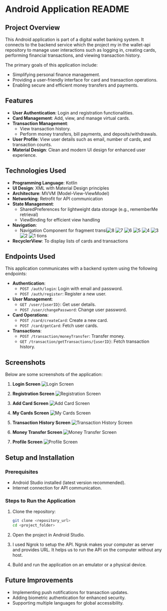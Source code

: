 # Android Application README

## Project Overview
This Android application is part of a digital wallet banking system. It connects to the backend service which the project my in the wallet-api repository to manage user interactions such as logging in, creating cards, performing financial transactions, and viewing transaction history.

The primary goals of this application include:
- Simplifying personal finance management.
- Providing a user-friendly interface for card and transaction operations.
- Enabling secure and efficient money transfers and payments.

## Features
- **User Authentication**: Login and registration functionalities.
- **Card Management**: Add, view, and manage virtual cards.
- **Transaction Management**:
  - View transaction history.
  - Perform money transfers, bill payments, and deposits/withdrawals.
- **User Profile**: View user details such as email, number of cards, and transaction counts.
- **Material Design**: Clean and modern UI design for enhanced user experience.

## Technologies Used
- **Programming Language**: Kotlin
- **UI Design**: XML with Material Design principles
- **Architecture**: MVVM (Model-View-ViewModel)
- **Networking**: Retrofit for API communication
- **State Management**:
  - SharedPreferences for lightweight data storage (e.g., rememberMe retrieval)
  - ViewBinding for efficient view handling
- **Navigation**:
  - Navigation Component for fragment transi![8](https://github.com/user-attachments/assets/6528c806-d4e3-4d37-abdd-d114b1f5bcd5)
![7](https://github.com/user-attachments/assets/3e09c605-109f-41bb-bd93-2eb0e65b2c63)
![6](https://github.com/user-attachments/assets/7cf27cea-1f8f-4052-97cc-f73d8181fc20)
![5](https://github.com/user-attachments/assets/697edd54-e057-4fbf-a217-f38452386cdd)
![4](https://github.com/user-attachments/assets/0a07a5df-3668-48f3-b19c-bdc430b1b744)
![3](https://github.com/user-attachments/assets/1bb52b24-862b-47e2-9d0f-db4edc4509fb)
![2](https://github.com/user-attachments/assets/fc2e570e-2d0e-4fc8-88bb-ce866dcf3fc5)
![1](https://github.com/user-attachments/assets/885b5f4f-6d5a-4700-85c3-f79de0c615e4)
tions
- **RecyclerView**: To display lists of cards and transactions

## Endpoints Used
This application communicates with a backend system using the following endpoints:
- **Authentication**:
  - `POST /auth/login`: Login with email and password.
  - `POST /auth/register`: Register a new user.
- **User Management**:
  - `GET /user/{userID}`: Get user details.
  - `POST /user/changePassword`: Change user password.
- **Card Operations**:
  - `POST /card/createCard`: Create a new card.
  - `POST /card/getCard`: Fetch user cards.
- **Transactions**:
  - `POST /transaction/moneyTransfer`: Transfer money.
  - `GET /transaction/getTransactions/{userID}`: Fetch transaction history.

## Screenshots
Below are some screenshots of the application:

1. **Login Screen**
   ![Login Screen](1.png)

2. **Registration Screen**
   ![Registration Screen](2.png)

3. **Add Card Screen**
   ![Add Card Screen](3.png)

4. **My Cards Screen**
   ![My Cards Screen](4.png)

5. **Transaction History Screen**
   ![Transaction History Screen](5.png)

6. **Money Transfer Screen**
   ![Money Transfer Screen](6.png)

7. **Profile Screen**
   ![Profile Screen](7.png)

## Setup and Installation
### Prerequisites
- Android Studio installed (latest version recommended).
- Internet connection for API communication.

### Steps to Run the Application
1. Clone the repository:
   ```bash
   git clone <repository_url>
   cd <project_folder>
   ```

2. Open the project in Android Studio.

3. I used Ngrok to setup the API. Ngrok makes your computer as server and provides URL. It helps us to run the API on the computer without any host.

4. Build and run the application on an emulator or a physical device.

## Future Improvements
- Implementing push notifications for transaction updates.
- Adding biometric authentication for enhanced security.
- Supporting multiple languages for global accessibility.
